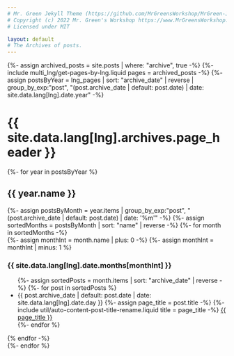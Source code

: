 ```yaml
---
# Mr. Green Jekyll Theme (https://github.com/MrGreensWorkshop/MrGreen-JekyllTheme)
# Copyright (c) 2022 Mr. Green's Workshop https://www.MrGreensWorkshop.com
# Licensed under MIT

layout: default
# The Archives of posts.
---
```

{%- assign archived_posts = site.posts | where: "archive", true -%}
{%- include multi_lng/get-pages-by-lng.liquid pages = archived_posts -%}
{%- assign postsByYear = lng_pages | sort: "archive_date" | reverse | group_by_exp:"post", "(post.archive_date | default: post.date) | date: site.data.lang[lng].date.year" -%}
<div class="multipurpose-container">
  <h1>{{ site.data.lang[lng].archives.page_header }}</h1>
  <div class="archives">
    {%- for year in postsByYear %}
    <div class="year">
      <h2>{{ year.name }}</h2>
      {%- assign postsByMonth = year.items | group_by_exp:"post", "(post.archive_date | default: post.date) | date: '%m'" -%}
      {%- assign sortedMonths = postsByMonth | sort: "name" | reverse -%}
      {%- for month in sortedMonths -%}
      <div class="month">
        {%- assign monthInt = month.name | plus: 0 -%}
        {%- assign monthInt = monthInt | minus: 1 %}
        <h3>{{ site.data.lang[lng].date.months[monthInt] }}</h3>
        <ul>
        {%- assign sortedPosts = month.items | sort: "archive_date" | reverse -%}
        {%- for post in sortedPosts %}
          <li>
            <span>{{ post.archive_date | default: post.date | date: site.data.lang[lng].date.day }}</span>
            {%- assign page_title = post.title -%}
            {%- include util/auto-content-post-title-rename.liquid title = page_title -%}
            <a href="{{ post.url | relative_url }}">{{ page_title }}</a>
          </li>
        {%- endfor %}
        </ul>
      </div>
      {% endfor -%}
    </div>
    {%- endfor %}
  </div>
</div>
